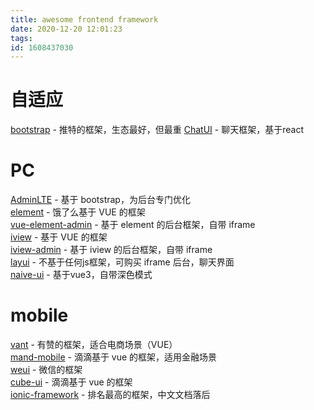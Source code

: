 ```yaml
---
title: awesome frontend framework
date: 2020-12-20 12:01:23
tags:
id: 1608437030
---
```

# 自适应

[bootstrap](https://github.com/twbs/bootstrap) - 推特的框架，生态最好，但最重
[ChatUI](https://github.com/alibaba/ChatUI) - 聊天框架，基于react
# PC
[AdminLTE](https://github.com/ColorlibHQ/AdminLTE) - 基于 bootstrap，为后台专门优化  
[element](https://github.com/ElemeFE/element) - 饿了么基于 VUE 的框架  
[vue-element-admin](https://github.com/PanJiaChen/vue-element-admin) - 基于 element 的后台框架，自带 iframe  
[iview](https://github.com/iview/iview) - 基于 VUE 的框架  
[iview-admin](https://github.com/iview/iview-admin) - 基于 iview 的后台框架，自带 iframe  
[layui](https://github.com/sentsin/layui/) - 不基于任何js框架，可购买 iframe 后台，聊天界面  
[naive-ui](https://github.com/TuSimple/naive-ui) - 基于vue3，自带深色模式  

# mobile
[vant](https://github.com/youzan/vant) - 有赞的框架，适合电商场景（VUE）  
[mand-mobile](https://github.com/didi/mand-mobile) - 滴滴基于 vue 的框架，适用金融场景  
[weui](https://github.com/Tencent/weui) - 微信的框架  
[cube-ui](https://github.com/didi/cube-ui) - 滴滴基于 vue 的框架  
[ionic-framework](https://github.com/ionic-team/ionic-framework) - 排名最高的框架，中文文档落后